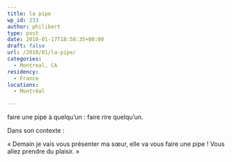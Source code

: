 ```yaml
---
title: la pipe
wp_id: 233
author: philibert
type: post
date: 2010-01-17T18:58:35+00:00
draft: false
url: /2010/01/la-pipe/
categories:
  - Montreal, CA
residency:
  - France
locations:
  - Montréal

---
```

faire une pipe à quelqu&rsquo;un : faire rire quelqu&rsquo;un. 

Dans son contexte :

« Demain je vais vous présenter ma sœur, elle va vous faire une pipe ! Vous allez prendre du plaisir. »